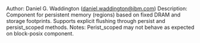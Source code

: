 Author: Daniel G. Waddington (daniel.waddington@ibm.com)
Description: Component for persistent memory (regions) based on fixed DRAM and storage footprints.  Supports
explicit flushing through persist and persist_scoped methods.
Notes: Perist_scoped may not behave as expected on block-posix component.

